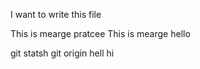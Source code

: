 I want to write this file

This is mearge pratcee
This is mearge hello

git statsh
git origin
hell
hi